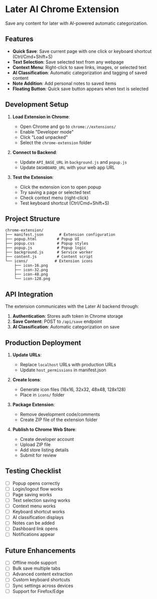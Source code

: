 # Later AI Chrome Extension

Save any content for later with AI-powered automatic categorization.

## Features

- **Quick Save**: Save current page with one click or keyboard shortcut (Ctrl/Cmd+Shift+S)
- **Text Selection**: Save selected text from any webpage
- **Context Menu**: Right-click to save links, images, or selected text
- **AI Classification**: Automatic categorization and tagging of saved content
- **Note Addition**: Add personal notes to saved items
- **Floating Button**: Quick save button appears when text is selected

## Development Setup

1. **Load Extension in Chrome**:
   - Open Chrome and go to `chrome://extensions/`
   - Enable "Developer mode" 
   - Click "Load unpacked"
   - Select the `chrome-extension` folder

2. **Connect to Backend**:
   - Update `API_BASE_URL` in `background.js` and `popup.js`
   - Update `DASHBOARD_URL` with your web app URL

3. **Test the Extension**:
   - Click the extension icon to open popup
   - Try saving a page or selected text
   - Check context menu (right-click)
   - Test keyboard shortcut (Ctrl/Cmd+Shift+S)

## Project Structure

```
chrome-extension/
├── manifest.json       # Extension configuration
├── popup.html         # Popup UI
├── popup.css          # Popup styles
├── popup.js           # Popup logic
├── background.js      # Service worker
├── content.js         # Content script
└── icons/            # Extension icons
    ├── icon-16.png
    ├── icon-32.png
    ├── icon-48.png
    └── icon-128.png
```

## API Integration

The extension communicates with the Later AI backend through:

1. **Authentication**: Stores auth token in Chrome storage
2. **Save Content**: POST to `/api/save` endpoint
3. **AI Classification**: Automatic categorization on save

## Production Deployment

1. **Update URLs**:
   - Replace `localhost` URLs with production URLs
   - Update `host_permissions` in manifest.json

2. **Create Icons**:
   - Generate icon files (16x16, 32x32, 48x48, 128x128)
   - Place in `icons/` folder

3. **Package Extension**:
   - Remove development code/comments
   - Create ZIP file of the extension folder

4. **Publish to Chrome Web Store**:
   - Create developer account
   - Upload ZIP file
   - Add store listing details
   - Submit for review

## Testing Checklist

- [ ] Popup opens correctly
- [ ] Login/logout flow works
- [ ] Page saving works
- [ ] Text selection saving works
- [ ] Context menu works
- [ ] Keyboard shortcut works
- [ ] AI classification displays
- [ ] Notes can be added
- [ ] Dashboard link opens
- [ ] Notifications appear

## Future Enhancements

- [ ] Offline mode support
- [ ] Bulk save multiple tabs
- [ ] Advanced content extraction
- [ ] Custom keyboard shortcuts
- [ ] Sync settings across devices
- [ ] Support for Firefox/Edge